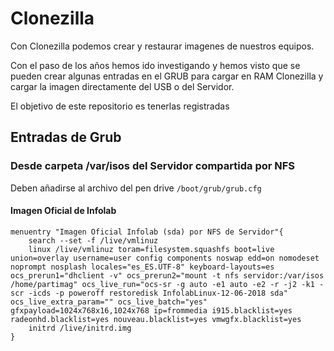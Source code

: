 # Clonezilla

Con Clonezilla podemos crear y restaurar imagenes de nuestros equipos.

Con el paso de los años hemos ido investigando y hemos visto que se pueden crear algunas entradas en el GRUB para cargar en RAM Clonezilla y cargar la imagen directamente del USB o del Servidor.

El objetivo de este repositorio es tenerlas registradas

## Entradas de Grub

### Desde carpeta /var/isos del Servidor compartida por NFS

Deben añadirse al archivo del pen drive `/boot/grub/grub.cfg`

#### Imagen Oficial de Infolab

```
menuentry "Imagen Oficial Infolab (sda) por NFS de Servidor"{
	search --set -f /live/vmlinuz
	linux /live/vmlinuz toram=filesystem.squashfs boot=live union=overlay username=user config components noswap edd=on nomodeset noprompt nosplash locales="es_ES.UTF-8" keyboard-layouts=es ocs_prerun1="dhclient -v" ocs_prerun2="mount -t nfs servidor:/var/isos /home/partimag" ocs_live_run="ocs-sr -g auto -e1 auto -e2 -r -j2 -k1 -scr -icds -p poweroff restoredisk InfolabLinux-12-06-2018 sda" ocs_live_extra_param="" ocs_live_batch="yes" gfxpayload=1024x768x16,1024x768 ip=frommedia i915.blacklist=yes radeonhd.blacklist=yes nouveau.blacklist=yes vmwgfx.blacklist=yes
	initrd /live/initrd.img
}
```





